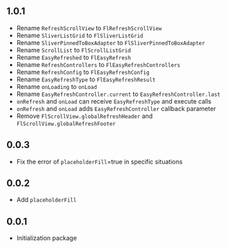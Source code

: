 ## 1.0.1

* Rename `RefreshScrollView` to `FlRefreshScrollView`
* Rename `SliverListGrid` to `FlSliverListGrid`
* Rename `SliverPinnedToBoxAdapter` to `FlSliverPinnedToBoxAdapter`
* Rename `ScrollList` to `FlScrollListGrid`
* Rename `EasyRefreshed` to `FlEasyRefresh`
* Rename `RefreshControllers` to `FlEasyRefreshControllers`
* Rename `RefreshConfig` to `FlEasyRefreshConfig`
* Rename `EasyRefreshType` to `FlEasyRefreshResult`
* Rename `onLoading` to `onLoad`
* Rename `EasyRefreshController.current` to `EasyRefreshController.last`
* `onRefresh` and `onLoad` can receive `EasyRefreshType` and execute calls
* `onRefresh` and `onLoad` adds `EasyRefreshController` callback parameter
* Remove `FlScrollView.globalRefreshHeader` and `FlScrollView.globalRefreshFooter`

## 0.0.3

* Fix the error of `placeholderFill`=true in specific situations

## 0.0.2

* Add `placeholderFill`

## 0.0.1

* Initialization package
